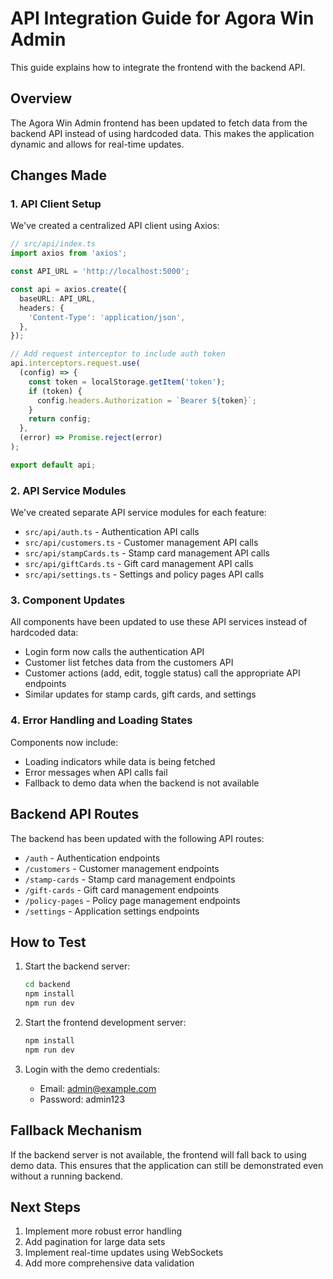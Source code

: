 # API Integration Guide for Agora Win Admin

This guide explains how to integrate the frontend with the backend API.

## Overview

The Agora Win Admin frontend has been updated to fetch data from the backend API instead of using hardcoded data. This makes the application dynamic and allows for real-time updates.

## Changes Made

### 1. API Client Setup

We've created a centralized API client using Axios:

```typescript
// src/api/index.ts
import axios from 'axios';

const API_URL = 'http://localhost:5000';

const api = axios.create({
  baseURL: API_URL,
  headers: {
    'Content-Type': 'application/json',
  },
});

// Add request interceptor to include auth token
api.interceptors.request.use(
  (config) => {
    const token = localStorage.getItem('token');
    if (token) {
      config.headers.Authorization = `Bearer ${token}`;
    }
    return config;
  },
  (error) => Promise.reject(error)
);

export default api;
```

### 2. API Service Modules

We've created separate API service modules for each feature:

- `src/api/auth.ts` - Authentication API calls
- `src/api/customers.ts` - Customer management API calls
- `src/api/stampCards.ts` - Stamp card management API calls
- `src/api/giftCards.ts` - Gift card management API calls
- `src/api/settings.ts` - Settings and policy pages API calls

### 3. Component Updates

All components have been updated to use these API services instead of hardcoded data:

- Login form now calls the authentication API
- Customer list fetches data from the customers API
- Customer actions (add, edit, toggle status) call the appropriate API endpoints
- Similar updates for stamp cards, gift cards, and settings

### 4. Error Handling and Loading States

Components now include:
- Loading indicators while data is being fetched
- Error messages when API calls fail
- Fallback to demo data when the backend is not available

## Backend API Routes

The backend has been updated with the following API routes:

- `/auth` - Authentication endpoints
- `/customers` - Customer management endpoints
- `/stamp-cards` - Stamp card management endpoints
- `/gift-cards` - Gift card management endpoints
- `/policy-pages` - Policy page management endpoints
- `/settings` - Application settings endpoints

## How to Test

1. Start the backend server:
   ```bash
   cd backend
   npm install
   npm run dev
   ```

2. Start the frontend development server:
   ```bash
   npm install
   npm run dev
   ```

3. Login with the demo credentials:
   - Email: admin@example.com
   - Password: admin123

## Fallback Mechanism

If the backend server is not available, the frontend will fall back to using demo data. This ensures that the application can still be demonstrated even without a running backend.

## Next Steps

1. Implement more robust error handling
2. Add pagination for large data sets
3. Implement real-time updates using WebSockets
4. Add more comprehensive data validation
